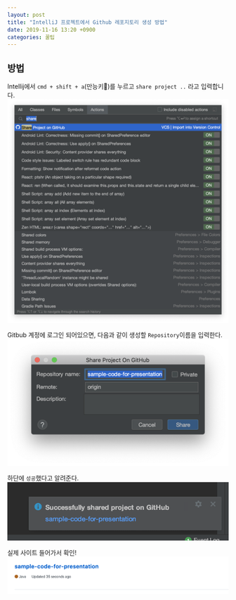 ```yaml
---
layout: post
title: "IntelliJ 프로젝트에서 Github 레포지토리 생성 방법"
date: 2019-11-16 13:20 +0900
categories: 꿀팁
---
```

## 방법
Intellij에서 `cmd + shift + a`(만능키🔑)를 누르고 `share project ..` 라고 입력합니다. 
![](/assets/images/share1.png)

Gitbub 계정에 로그인 되어있으면, 다음과 같이 생성할 `Repository`이름을 입력한다.
![](/assets/images/share2.png)

하단에 `성공`했다고 알려준다. 
![](/assets/images/share3.png)

실제 사이트 들어가서 확인!
![](/assets/images/share4.png)
